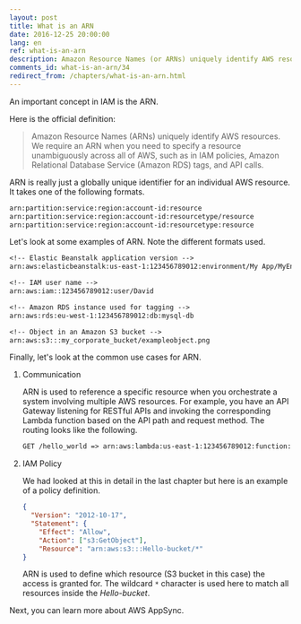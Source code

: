 ```yaml
---
layout: post
title: What is an ARN
date: 2016-12-25 20:00:00
lang: en
ref: what-is-an-arn
description: Amazon Resource Names (or ARNs) uniquely identify AWS resources. It is a globally unique identifier and follows a couple of pre-defined formats. ARNs are used primarily for communicating the reference to a resource and for defining IAM policies.
comments_id: what-is-an-arn/34
redirect_from: /chapters/what-is-an-arn.html
---
```


An important concept in IAM is the ARN.

Here is the official definition:

> Amazon Resource Names (ARNs) uniquely identify AWS resources. We require an ARN when you need to specify a resource unambiguously across all of AWS, such as in IAM policies, Amazon Relational Database Service (Amazon RDS) tags, and API calls.

ARN is really just a globally unique identifier for an individual AWS resource. It takes one of the following formats.

``` txt
arn:partition:service:region:account-id:resource
arn:partition:service:region:account-id:resourcetype/resource
arn:partition:service:region:account-id:resourcetype:resource
```

Let's look at some examples of ARN. Note the different formats used.

``` txt
<!-- Elastic Beanstalk application version -->
arn:aws:elasticbeanstalk:us-east-1:123456789012:environment/My App/MyEnvironment

<!-- IAM user name -->
arn:aws:iam::123456789012:user/David

<!-- Amazon RDS instance used for tagging -->
arn:aws:rds:eu-west-1:123456789012:db:mysql-db

<!-- Object in an Amazon S3 bucket -->
arn:aws:s3:::my_corporate_bucket/exampleobject.png
```

Finally, let's look at the common use cases for ARN.

1. Communication

   ARN is used to reference a specific resource when you orchestrate a system involving multiple AWS resources. For example, you have an API Gateway listening for RESTful APIs and invoking the corresponding Lambda function based on the API path and request method. The routing looks like the following.

   ``` txt
   GET /hello_world => arn:aws:lambda:us-east-1:123456789012:function:lambda-hello-world
   ```

2. IAM Policy

   We had looked at this in detail in the last chapter but here is an example of a policy definition.

   ``` json
   {
     "Version": "2012-10-17",
     "Statement": {
       "Effect": "Allow",
       "Action": ["s3:GetObject"],
       "Resource": "arn:aws:s3:::Hello-bucket/*"
   }
   ```

   ARN is used to define which resource (S3 bucket in this case) the access is granted for. The wildcard `*` character is used here to match all resources inside the *Hello-bucket*.

Next, you can learn more about AWS AppSync.
